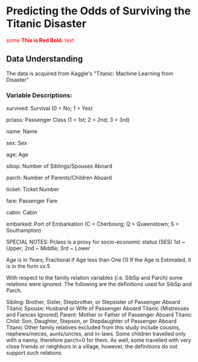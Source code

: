 # Predicting the Odds of Surviving the Titanic Disaster

<span style="color:red">some **This is Red Bold.** text</span>

## Data Understanding

The data is acquired from Kaggle's "Titanic: Machine Learning from Disaster"

### Variable Descriptions:

survived: Survival (0 = No; 1 = Yes)

pclass: Passenger Class (1 = 1st; 2 = 2nd; 3 = 3rd)

name: Name

sex: Sex

age: Age

sibsp: Number of Siblings/Spouses Aboard

parch: Number of Parents/Children Aboard

ticket: Ticket Number

fare: Passenger Fare

cabin: Cabin

embarked: Port of Embarkation (C = Cherbourg; Q = Queenstown; S = Southampton)

SPECIAL NOTES:
Pclass is a proxy for socio-economic status (SES) 1st ~ Upper; 2nd ~ Middle; 3rd ~ Lower

Age is in Years; Fractional if Age less than One (1) If the Age is Estimated, it is in the form xx.5

With respect to the family relation variables (i.e. SibSp and Parch) some relations were ignored. The following are the definitions used for SibSp and Parch.

Sibling: Brother, Sister, Stepbrother, or Stepsister of Passenger Aboard Titanic
Spouse: Husband or Wife of Passenger Aboard Titanic (Mistresses and Fiances Ignored)
Parent: Mother or Father of Passenger Aboard Titanic
Child: Son, Daughter, Stepson, or Stepdaughter of Passenger Aboard Titanic
Other family relatives excluded from this study include cousins, nephews/nieces, aunts/uncles, and in-laws. Some children travelled only with a nanny, therefore parch=0 for them. As well, some travelled with very close friends or neighbors in a village, however, the definitions do not support such relations.

